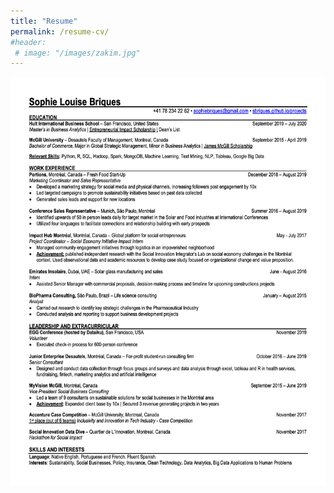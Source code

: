 ```yaml
---
title: "Resume"
permalink: /resume-cv/
#header:
 # image: "/images/zakim.jpg"
---
```


![Sophie Briques - Summer 2020](/images/resume.jpg)
